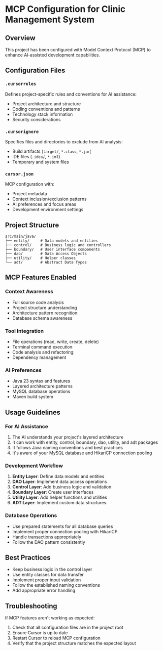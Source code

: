 # MCP Configuration for Clinic Management System

## Overview
This project has been configured with Model Context Protocol (MCP) to enhance AI-assisted development capabilities.

## Configuration Files

### `.cursorrules`
Defines project-specific rules and conventions for AI assistance:
- Project architecture and structure
- Coding conventions and patterns
- Technology stack information
- Security considerations

### `.cursorignore`
Specifies files and directories to exclude from AI analysis:
- Build artifacts (`target/`, `*.class`, `*.jar`)
- IDE files (`.idea/`, `*.iml`)
- Temporary and system files

### `cursor.json`
MCP configuration with:
- Project metadata
- Context inclusion/exclusion patterns
- AI preferences and focus areas
- Development environment settings

## Project Structure
```
src/main/java/
├── entity/     # Data models and entities
├── control/    # Business logic and controllers
├── boundary/   # User interface components
├── dao/        # Data Access Objects
├── utility/    # Helper classes
└── adt/        # Abstract Data Types
```

## MCP Features Enabled

### Context Awareness
- Full source code analysis
- Project structure understanding
- Architecture pattern recognition
- Database schema awareness

### Tool Integration
- File operations (read, write, create, delete)
- Terminal command execution
- Code analysis and refactoring
- Dependency management

### AI Preferences
- Java 23 syntax and features
- Layered architecture patterns
- MySQL database operations
- Maven build system

## Usage Guidelines

### For AI Assistance
1. The AI understands your project's layered architecture
2. It can work with entity, control, boundary, dao, utility, and adt packages
3. It follows Java naming conventions and best practices
4. It's aware of your MySQL database and HikariCP connection pooling

### Development Workflow
1. **Entity Layer**: Define data models and entities
2. **DAO Layer**: Implement data access operations
3. **Control Layer**: Add business logic and validation
4. **Boundary Layer**: Create user interfaces
5. **Utility Layer**: Add helper functions and utilities
6. **ADT Layer**: Implement custom data structures

### Database Operations
- Use prepared statements for all database queries
- Implement proper connection pooling with HikariCP
- Handle transactions appropriately
- Follow the DAO pattern consistently

## Best Practices
- Keep business logic in the control layer
- Use entity classes for data transfer
- Implement proper input validation
- Follow the established naming conventions
- Add appropriate error handling

## Troubleshooting
If MCP features aren't working as expected:
1. Check that all configuration files are in the project root
2. Ensure Cursor is up to date
3. Restart Cursor to reload MCP configuration
4. Verify that the project structure matches the expected layout 